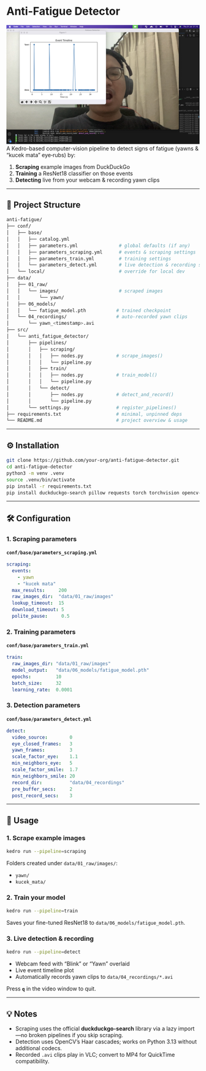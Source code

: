 # Anti-Fatigue Detector
![Sample Output](image.png) 
A Kedro-based computer-vision pipeline to detect signs of fatigue (yawns & “kucek mata” eye‐rubs) by:

1. **Scraping** example images from DuckDuckGo  
2. **Training** a ResNet18 classifier on those events  
3. **Detecting** live from your webcam & recording yawn clips

---

## 📁 Project Structure

```bash
anti-fatigue/
├── conf/
│   ├── base/
│   │   ├── catalog.yml
│   │   ├── parameters.yml               # global defaults (if any)
│   │   ├── parameters_scraping.yml      # events & scraping settings
│   │   ├── parameters_train.yml         # training settings
│   │   └── parameters_detect.yml        # live detection & recording settings
│   └── local/                           # override for local dev
├── data/
│   ├── 01_raw/
│   │   └── images/                      # scraped images
│   │       └── yawn/
│   ├── 06_models/
│   │   └── fatigue_model.pth           # trained checkpoint
│   └── 04_recordings/                  # auto-recorded yawn clips
│       └── yawn_<timestamp>.avi
├── src/
│   └── anti_fatigue_detector/
│       ├── pipelines/
│       │   ├── scraping/
│       │   │   ├── nodes.py            # scrape_images()
│       │   │   └── pipeline.py
│       │   ├── train/
│       │   │   ├── nodes.py            # train_model()
│       │   │   └── pipeline.py
│       │   └── detect/
│       │       ├── nodes.py            # detect_and_record()
│       │       └── pipeline.py
│       └── settings.py                 # register_pipelines()
├── requirements.txt                    # minimal, unpinned deps
└── README.md                           # project overview & usage
```



---

## ⚙️ Installation

```bash
git clone https://github.com/your-org/anti-fatigue-detector.git
cd anti-fatigue-detector
python3 -m venv .venv
source .venv/bin/activate
pip install -r requirements.txt
pip install duckduckgo-search pillow requests torch torchvision opencv-contrib-python matplotlib
````

---

## 🛠️ Configuration

### 1. Scraping parameters

**`conf/base/parameters_scraping.yml`**

```yaml
scraping:
  events:
    - yawn
    - "kucek mata"
  max_results:     200
  raw_images_dir:  "data/01_raw/images"
  lookup_timeout:  15
  download_timeout: 5
  polite_pause:     0.5
```

### 2. Training parameters

**`conf/base/parameters_train.yml`**

```yaml
train:
  raw_images_dir: "data/01_raw/images"
  model_output:   "data/06_models/fatigue_model.pth"
  epochs:         10
  batch_size:     32
  learning_rate:  0.0001
```

### 3. Detection parameters

**`conf/base/parameters_detect.yml`**

```yaml
detect:
  video_source:        0
  eye_closed_frames:   3
  yawn_frames:         3
  scale_factor_eye:    1.1
  min_neighbors_eye:   5
  scale_factor_smile:  1.7
  min_neighbors_smile: 20
  record_dir:          "data/04_recordings"
  pre_buffer_secs:     2
  post_record_secs:    3
```

---

## 🚀 Usage

### 1. Scrape example images

```bash
kedro run --pipeline=scraping
```

Folders created under `data/01_raw/images/`:

* `yawn/`
* `kucek_mata/`

### 2. Train your model

```bash
kedro run --pipeline=train
```

Saves your fine-tuned ResNet18 to `data/06_models/fatigue_model.pth`.

### 3. Live detection & recording

```bash
kedro run --pipeline=detect
```

* Webcam feed with “Blink” or “Yawn” overlaid
* Live event timeline plot
* Automatically records yawn clips to `data/04_recordings/*.avi`

Press **`q`** in the video window to quit.

---

## 💡 Notes

* Scraping uses the official **duckduckgo-search** library via a lazy import—no broken pipelines if you skip scraping.
* Detection uses OpenCV’s Haar cascades; works on Python 3.13 without additional codecs.
* Recorded `.avi` clips play in VLC; convert to MP4 for QuickTime compatibility.
